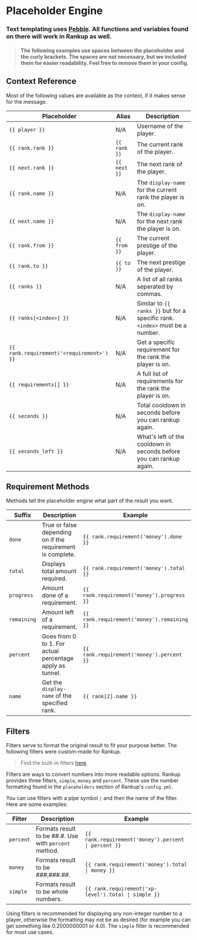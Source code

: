 # Placeholder Engine

### Text templating uses [Pebble](https://pebbletemplates.io/). All functions and variables found on there will work in Rankup as well.
> #### The following examples use spaces between the placeholder and the curly brackets. The spaces are not necessary, but we included them for easier readability. Feel free to remove them in your config.


## Context Reference

Most of the following values are available as the context, if it makes sense for the message.

Placeholder | Alias | Description
----------- | ----- | -----------
`{{ player }}` | N/A | Username of the player.
`{{ rank.rank }}` | `{{ rank }}` | The current rank of the player.
`{{ next.rank }}` | `{{ next }}` | The next rank of the player.
`{{ rank.name }}` | N/A | The `display-name` for the current rank the player is on.
`{{ next.name }}` | N/A | The `display-name` for the next rank the player is on.
`{{ rank.from }}` | `{{ from }}` | The current prestige of the player.
`{{ rank.to }}` | `{{ to }}` | The next prestige of the player.
`{{ ranks }}` | N/A | A list of all ranks seperated by commas.
`{{ ranks[<index>] }}` | N/A | Similar to `{{ ranks }}` but for a specific rank. `<index>` must be a number.
`{{ rank.requirement('<requirement>') }}` | N/A | Get a specific requirement for the rank the player is on.
`{{ requirements[] }}` | N/A | A full list of requirements for the rank the player is on.
`{{ seconds }}` | N/A | Total cooldown in seconds before you can rankup again.
`{{ seconds_left }}` | N/A | What's left of the cooldown in seconds before you can rankup again.

## Requirement Methods

Methods tell the placeholder engine what part of the result you want.

Suffix | Description | Example
--- | --- | --- 
`done` | True or false depending on if the requirement is complete. | `{{ rank.requirement('money').done }}`
`total` | Displays total amount required. | `{{ rank.requirement('money').total }}`
`progress` | Amount done of a requirement. | `{{ rank.requirement('money').progress }}`
`remaining` | Amount left of a requirement. | `{{ rank.requirement('money').remaining }}`
`percent` | Goes from 0 to 1. For actual percentage apply as tunnel. | `{{ rank.requirement('money').percent }}`
`name` | Get the `display-name` of the specified rank. | `{{ rank[2].name }}`

## Filters

Filters serve to format the original result to fit your purpose better. The following filters were custom-made for Rankup.
> Find the built-in filters [here](https://pebbletemplates.io/wiki/filter/abbreviate/).

Filters are ways to convert numbers into more readable options. Rankup provides three filters, `simple`, `money` and `percent`. These use the number formatting found in the `placeholders` section of Rankup's `config.yml`.

You can use filters with a pipe symbol `|` and then the name of the filter. Here are some examples:

Filter | Description | Example
------ | ----------- | -------
`percent` | Formats result to be ##.#. Use with `percent` method. | <code>{{ rank.requirement('money').percent \| percent }}</code>
`money` | Formats result to be ###,###.##. | <code>{{ rank.requirement('money').total \| money }}</code>
`simple` | Formats result to be whole numbers. | <code>{{ rank.requirement('xp-level').total \| simple }}</code>

Using filters is recommended for displaying any non-integer number to a player, otherwise the formatting may not be as desired (for example you can get something like 0.2000000001 or 4.0). The `simple` filter is recommended for most use cases.
